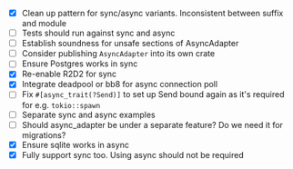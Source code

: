 * [x] Clean up pattern for sync/async variants. Inconsistent between suffix and module
* [ ] Tests should run against sync and async
* [ ] Establish soundness for unsafe sections of AsyncAdapter
* [ ] Consider publishing `AsyncAdapter` into its own crate
* [ ] Ensure Postgres works in sync
* [x] Re-enable R2D2 for sync
* [x] Integrate deadpool or bb8 for async connection poll
* [ ] Fix `#[async_trait(?Send)]` to set up Send bound again as it's required for e.g. `tokio::spawn`
* [ ] Separate sync and async examples
* [ ] Should async_adapter be under a separate feature? Do we need it for migrations?
* [x] Ensure sqlite works in async
* [x] Fully support sync too. Using async should not be required

